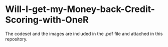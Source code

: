 # Will-I-get-my-Money-back-Credit-Scoring-with-OneR

The codeset and the images are included in the .pdf file and attached in this repository.
